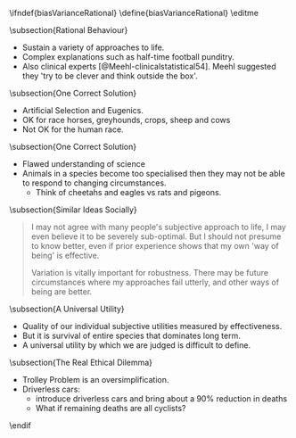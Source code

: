 \ifndef{biasVarianceRational}
\define{biasVarianceRational}
\editme

\subsection{Rational Behaviour}

* Sustain a variety of approaches to life.
* Complex explanations such as half-time football punditry.
* Also clinical experts [@Meehl-clinicalstatistical54]. Meehl suggested they 'try to be clever and think outside the box'. 


\subsection{One Correct Solution}

* Artificial Selection and Eugenics.
* OK for race horses, greyhounds, crops, sheep and cows 
* Not OK for the human race.


\subsection{One Correct Solution}

* Flawed understanding of science
* Animals in a species become too specialised then they may not be able to respond to changing circumstances. 
    * Think of cheetahs and eagles vs rats and pigeons.


\subsection{Similar Ideas Socially}

> I may not agree with many people's subjective approach to life, I may even believe it to be severely sub-optimal. But I should not presume to know better, even if prior experience shows that my own 'way of being' is effective. 
>
> Variation is vitally important for robustness. There may be future circumstances where my approaches fail utterly, and other ways of being are better.


\subsection{A Universal Utility}

* Quality of our individual subjective utilities measured by effectiveness.
* But it is survival of entire species that dominates long term.
* A universal utility by which we are judged is difficult to define.


\subsection{The Real Ethical Dilemma}

* Trolley Problem is an oversimplification.
* Driverless cars: 
    * introduce driverless cars and bring about a 90% reduction in deaths 
	* What if remaining deaths are all cyclists?

\endif
